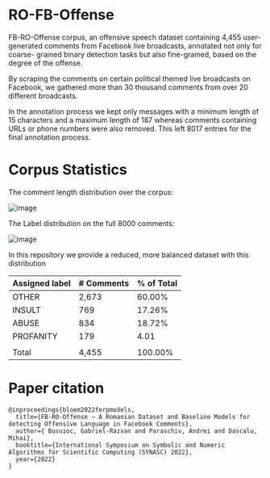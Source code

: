# RO-FB-Offense
FB-RO-Offense corpus, an offensive speech dataset containing 4,455 user-generated comments from Facebook live broadcasts,  annotated not only for coarse-
grained binary detection tasks but also fine-grained, based on the degree of the offense.

By scraping the comments on certain political themed live broadcasts on Facebook, we gathered
more than 30 thousand comments from over 20 different broadcasts.

In the annotation process we kept only messages with a minimum length of 15 characters and a maximum length
of 187 whereas comments containing URLs or phone numbers were also removed. 
This left 8017 entries for the final annotation process.

# Corpus Statistics

The comment length distribution over the corpus:

![image](https://user-images.githubusercontent.com/863810/193778008-f7f8f0be-2d12-42fd-91f8-5635ae527567.png)


The Label distribution on the full 8000 comments:

![image](https://user-images.githubusercontent.com/863810/193778342-ff380a03-9e93-49c4-8723-89a02a289a3e.png)

In this repository we provide a reduced, more balanced dataset with this distribution 

| Assigned label | # Comments | % of Total | 
|----------------|------------|--------|
|OTHER | 2,673 | 60.00%|
|INSULT | 769 | 17.26%|
|ABUSE | 834 | 18.72%|
|PROFANITY | 179 | 4.01|
| | | |
|Total|4,455|100.00%|








# Paper citation
```
@inproceedings{bloem2022ferpmodels,
  title={FB-RO-Offense – A Romanian Dataset and Baseline Models for detecting Offensive Language in Facebook Comments},
  author={ Busuioc, Gabriel-Razvan and Paraschiv, Andrei and Dascalu, Mihai},
  booktitle={International Symposium on Symbolic and Numeric Algorithms for Scientific Computing (SYNASC) 2022},
  year={2022}
}
```
